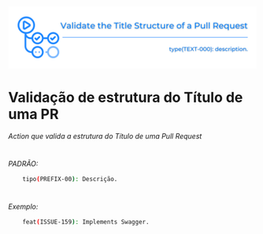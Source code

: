 ![img](https://github.com/padupe/check-pr-title/blob/master/img/Validate%20the%20Title%20Structure%20of%20a%20Pull%20Request.svg)

# Validação de estrutura do Título de uma PR
_Action que valida a estrutura do Título de uma Pull Request_


#

*PADRÃO:*
```bash
    tipo(PREFIX-00): Descrição.
```

#

_*Exemplo:*_
```bash
    feat(ISSUE-159): Implements Swagger.